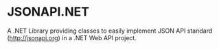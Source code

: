 # JSONAPI.NET
A .NET Library providing classes to easily implement JSON API standard (http://jsonapi.org) in a .NET Web API project.
